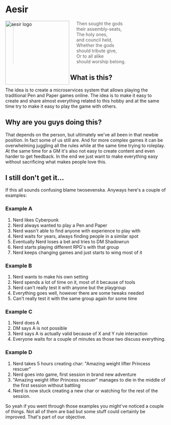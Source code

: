 Aesir
=====

<img src="https://upload.wikimedia.org/wikipedia/commons/thumb/b/ba/Valknut.svg/1100px-Valknut.svg.png" alt="aesir logo" align="left" height="200" width="200" />

>&nbsp;&nbsp;&nbsp;&nbsp;&nbsp;Then sought the gods  
&nbsp;&nbsp;&nbsp;&nbsp;&nbsp;their assembly-seats,  
&nbsp;&nbsp;&nbsp;&nbsp;&nbsp;The holy ones,  
&nbsp;&nbsp;&nbsp;&nbsp;&nbsp;and council held,  
&nbsp;&nbsp;&nbsp;&nbsp;&nbsp;Whether the gods  
&nbsp;&nbsp;&nbsp;&nbsp;&nbsp;should tribute give,  
&nbsp;&nbsp;&nbsp;&nbsp;&nbsp;Or to all alike  
&nbsp;&nbsp;&nbsp;&nbsp;&nbsp;should worship belong.  


## What is this?

The idea is to create a microservices system that allows playing the traditional Pen and Paper games online. The idea is to make it easy to create and share almost everything related to this hobby and at the same time try to make it easy to play the game with others.

## Why are you guys doing this?

That depends on the person, but ultimately we've all been in that newbie position. In fact some of us still are. And for more complex games it can be overwhelming juggling all the rules while at the same time trying to roleplay. At the same time for a GM it's also not easy to create content and even harder to get feedback. In the end we just want to make everything easy without sacrificing what makes people love this.

## I still don't get it...

If this all sounds confusing blame twosevenska. Anyways here's a couple of examples:

### Example A

1. Nerd likes Cyberpunk
2. Nerd always wanted to play a Pen and Paper
3. Nerd wasn't able to find anyone with experience to play with
4. Nerd waits for years, always finding people in a similar spot
5. Eventually Nerd loses a bet and tries to DM Shadowrun
6. Nerd starts playing different RPG's with that group
7. Nerd keeps changing games and just starts to wing most of it 

### Example B

1. Nerd wants to make his own setting
2. Nerd spends a lot of time on it, most of it because of tools
3. Nerd can't really test it with anyone but the playgroup
4. Everything goes well, however there are some tweaks needed
5. Can't really test it with the same group again for some time

### Example C

1. Nerd does A
2. DM says A is not possible
3. Nerd says A is actually valid because of X and Y rule interaction
4. Everyone waits for a couple of minutes as those two discuss everything.

### Example D

1. Nerd takes 5 hours creating char: "Amazing weight lifter Princess rescuer"
2. Nerd goes into game, first session in brand new adventure
3. "Amazing weight lifter Princess rescuer" manages to die in the middle of the first session without battling
4. Nerd is now stuck creating a new char or watching for the rest of the session.

So yeah if you went through those examples you might've noticed a couple of things. Not all of them are bad but some stuff could certainly be improved. That's part of our objective.
